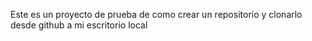 Este es un proyecto de prueba de como crear un repositorio y clonarlo desde github a mi escritorio local    
